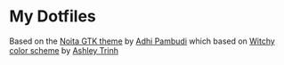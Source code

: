 # My Dotfiles
Based on the [Noita GTK theme](https://github.com/addy-dclxvi/gtk-theme-collections) by [Adhi Pambudi](https://github.com/addy-dclxvi) which based on [Witchy color scheme](https://atrnh.github.io/2018/05/26/witchy.html) by [Ashley Trinh](https://github.com/atrnh)
